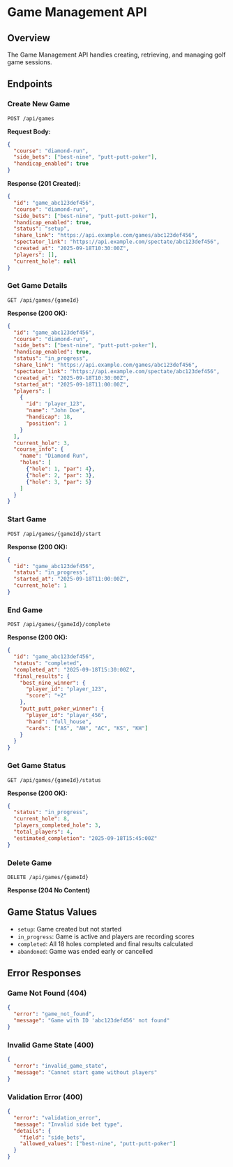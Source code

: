 # Game Management API

## Overview

The Game Management API handles creating, retrieving, and managing golf game sessions.

## Endpoints

### Create New Game

```http
POST /api/games
```

**Request Body:**
```json
{
  "course": "diamond-run",
  "side_bets": ["best-nine", "putt-putt-poker"],
  "handicap_enabled": true
}
```

**Response (201 Created):**
```json
{
  "id": "game_abc123def456",
  "course": "diamond-run",
  "side_bets": ["best-nine", "putt-putt-poker"],
  "handicap_enabled": true,
  "status": "setup",
  "share_link": "https://api.example.com/games/abc123def456",
  "spectator_link": "https://api.example.com/spectate/abc123def456",
  "created_at": "2025-09-18T10:30:00Z",
  "players": [],
  "current_hole": null
}
```

### Get Game Details

```http
GET /api/games/{gameId}
```

**Response (200 OK):**
```json
{
  "id": "game_abc123def456",
  "course": "diamond-run",
  "side_bets": ["best-nine", "putt-putt-poker"],
  "handicap_enabled": true,
  "status": "in_progress",
  "share_link": "https://api.example.com/games/abc123def456",
  "spectator_link": "https://api.example.com/spectate/abc123def456",
  "created_at": "2025-09-18T10:30:00Z",
  "started_at": "2025-09-18T11:00:00Z",
  "players": [
    {
      "id": "player_123",
      "name": "John Doe",
      "handicap": 18,
      "position": 1
    }
  ],
  "current_hole": 3,
  "course_info": {
    "name": "Diamond Run",
    "holes": [
      {"hole": 1, "par": 4},
      {"hole": 2, "par": 3},
      {"hole": 3, "par": 5}
    ]
  }
}
```

### Start Game

```http
POST /api/games/{gameId}/start
```

**Response (200 OK):**
```json
{
  "id": "game_abc123def456",
  "status": "in_progress",
  "started_at": "2025-09-18T11:00:00Z",
  "current_hole": 1
}
```

### End Game

```http
POST /api/games/{gameId}/complete
```

**Response (200 OK):**
```json
{
  "id": "game_abc123def456",
  "status": "completed",
  "completed_at": "2025-09-18T15:30:00Z",
  "final_results": {
    "best_nine_winner": {
      "player_id": "player_123",
      "score": "+2"
    },
    "putt_putt_poker_winner": {
      "player_id": "player_456",
      "hand": "full_house",
      "cards": ["AS", "AH", "AC", "KS", "KH"]
    }
  }
}
```

### Get Game Status

```http
GET /api/games/{gameId}/status
```

**Response (200 OK):**
```json
{
  "status": "in_progress",
  "current_hole": 8,
  "players_completed_hole": 3,
  "total_players": 4,
  "estimated_completion": "2025-09-18T15:45:00Z"
}
```

### Delete Game

```http
DELETE /api/games/{gameId}
```

**Response (204 No Content)**

## Game Status Values

- `setup`: Game created but not started
- `in_progress`: Game is active and players are recording scores
- `completed`: All 18 holes completed and final results calculated
- `abandoned`: Game was ended early or cancelled

## Error Responses

### Game Not Found (404)
```json
{
  "error": "game_not_found",
  "message": "Game with ID 'abc123def456' not found"
}
```

### Invalid Game State (400)
```json
{
  "error": "invalid_game_state",
  "message": "Cannot start game without players"
}
```

### Validation Error (400)
```json
{
  "error": "validation_error",
  "message": "Invalid side bet type",
  "details": {
    "field": "side_bets",
    "allowed_values": ["best-nine", "putt-putt-poker"]
  }
}
```